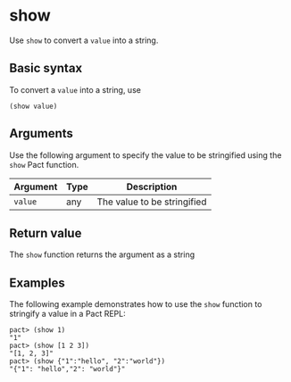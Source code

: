 # show

Use `show` to convert a `value` into a string.

## Basic syntax

To convert a `value` into a string, use

```pact
(show value)
```

## Arguments

Use the following argument to specify the value to be stringified using the `show` Pact function.

| Argument | Type | Description |
| --- | --- | --- |
| `value` | any | The value to be stringified |


## Return value

The `show` function returns the argument as a string

## Examples

The following example demonstrates how to use the `show` function to stringify a value in a Pact REPL:

```pact
pact> (show 1)
"1"
pact> (show [1 2 3])
"[1, 2, 3]"
pact> (show {"1":"hello", "2":"world"})
"{"1": "hello","2": "world"}"
```
